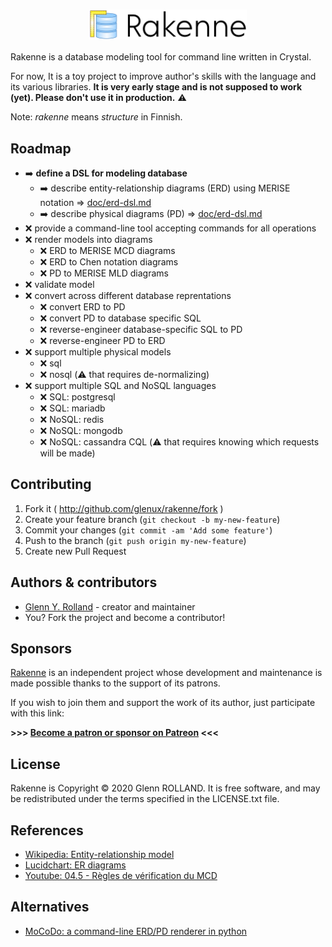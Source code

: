 
# <img src="doc/logo-display-only.svg" width="50%" style="display: block; margin: 0 auto;" alt="Rakenne" />

Rakenne is a database modeling tool for command line written in Crystal.

For now, It is a toy project to improve author's skills with the language and its various libraries. **It is very early stage and is not supposed to work (yet). Please don't use it in production.** :warning:

Note: _rakenne_ means _structure_ in Finnish.

## Roadmap

* :arrow_right: **define a DSL for modeling database**
  * :arrow_right: describe entity-relationship diagrams (ERD) using MERISE notation &rArr; [doc/erd-dsl.md](doc/erd-dsl.md)
  * :arrow_right: describe physical diagrams (PD) &rArr; [doc/erd-dsl.md](doc/pd-dsl.md)
* :x: provide a command-line tool accepting commands for all operations
* :x: render models into diagrams
  * :x: ERD to MERISE MCD diagrams
  * :x: ERD to Chen notation diagrams
  * :x: PD to MERISE MLD diagrams
* :x: validate model
* :x: convert across different database reprentations
  * :x: convert ERD to PD
  * :x: convert PD to database specific SQL
  * :x: reverse-engineer database-specific SQL to PD
  * :x: reverse-engineer PD to ERD
* :x: support multiple physical models
  * :x: sql
  * :x: nosql (:warning: that requires de-normalizing)
* :x: support multiple SQL and NoSQL languages
  * :x: SQL: postgresql
  * :x: SQL: mariadb
  * :x: NoSQL: redis
  * :x: NoSQL: mongodb
  * :x: NoSQL: cassandra CQL (:warning: that requires knowing which requests will be made)


## Contributing

1. Fork it ( http://github.com/glenux/rakenne/fork )
2. Create your feature branch (`git checkout -b my-new-feature`)
3. Commit your changes (`git commit -am 'Add some feature'`)
4. Push to the branch (`git push origin my-new-feature`)
5. Create new Pull Request


## Authors & contributors

* [Glenn Y. Rolland](https://github.com/glenux) - creator and maintainer
* You? Fork the project and become a contributor!


## Sponsors

[Rakenne](https://github.com/glenux/rakenne) is an independent project whose development and maintenance is made possible thanks to the support of its patrons.

If you wish to join them and support the work of its author, just participate with this link:

**>>> [Become a patron or sponsor on Patreon](https://www.patreon.com/glenux) <<<**


## License

Rakenne is Copyright © 2020 Glenn ROLLAND. It is free software, and may be redistributed under the terms specified in the LICENSE.txt file.

## References

* [Wikipedia: Entity-relationship model](https://en.wikipedia.org/wiki/Entity%E2%80%93relationship_model)
* [Lucidchart: ER diagrams](https://www.lucidchart.com/pages/er-diagrams)
* [Youtube: 04.5 - Règles de vérification du MCD](https://www.youtube.com/watch?v=LR0Ip5Jenbk)

## Alternatives

* [MoCoDo: a command-line ERD/PD renderer in python](https://rawgit.com/laowantong/mocodo/master/doc/fr_refman.html)
